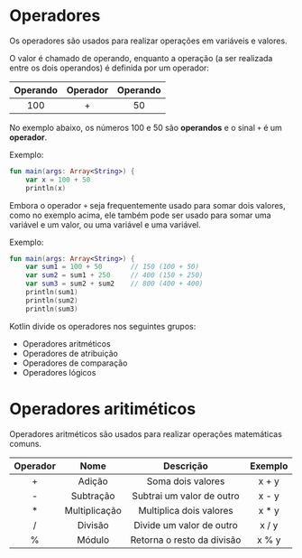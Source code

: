 # Operadores

Os operadores são usados para realizar operações em variáveis e valores.

O valor é chamado de operando, enquanto a operação (a ser realizada entre os dois operandos) é definida por um operador:

Operando | Operador | Operando
:-------:| :------: | :------:
   100   |    +     |    50

No exemplo abaixo, os números 100 e 50 são **operandos** e o sinal `+` é um **operador**.

Exemplo:

```kotlin runnable
fun main(args: Array<String>) {
    var x = 100 + 50
    println(x) 
```

Embora o operador `+` seja frequentemente usado para somar dois valores, como no exemplo acima, ele também pode ser usado para somar uma variável e um valor, ou uma variável e uma variável.

Exemplo:

```kotlin runnable
fun main(args: Array<String>) {
    var sum1 = 100 + 50       // 150 (100 + 50)
    var sum2 = sum1 + 250     // 400 (150 + 250)
    var sum3 = sum2 + sum2    // 800 (400 + 400)
    println(sum1) 
    println(sum2) 
    println(sum3)
```

Kotlin divide os operadores nos seguintes grupos:

- Operadores aritméticos
- Operadores de atribuição
- Operadores de comparação
- Operadores lógicos

# Operadores aritiméticos

Operadores aritméticos são usados para realizar operações matemáticas comuns.

Operador | Nome          | Descrição                  | Exemplo
:-------:| :-----------: | :------------------------: | :-------:
    +    | Adição        | Soma dois valores          | x + y
    -    | Subtração     | Subtrai um valor de outro  | x - y
    *    | Multiplicação | Multiplica dois valores    | x * y 
    /    | Divisão       | Divide um valor de outro   | x / y
    %    | Módulo        | Retorna o resto da divisão | x % y

